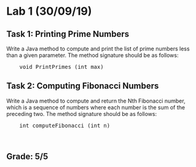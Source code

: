 # Lab 1 (30/09/19)

## Task 1: Printing Prime Numbers
Write a Java method to compute and print the list of prime numbers less than a given parameter. The method signature should be as follows:
<pre>
    void PrintPrimes (int max)
</pre>

## Task 2: Computing Fibonacci Numbers
Write a Java method to compute and return the Nth Fibonacci number, which is a sequence of numbers where each number is the sum of the preceding two. The method signature should be as follows:
<pre>
    int computeFibonacci (int n)
</pre>
<br>

## Grade: 5/5